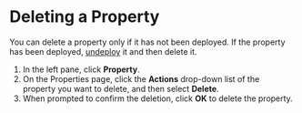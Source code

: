 <!--?xml version="1.0" encoding="utf-8"?-->

# Deleting a Property

You can delete a property only if it has not been deployed. If the property has been deployed, [undeploy](<Undeploying a property.htm>) it and then delete it.

1. In the left pane, click **Property**.
2. On the Properties page, click the **Actions** drop-down list of the property you want to delete, and then select **Delete**.
3. When prompted to confirm the deletion, click **OK** to delete the property.
